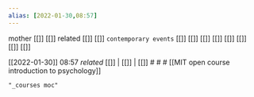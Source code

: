 ```yaml
---
alias: [2022-01-30,08:57]
---
```

 mother [[]] [[]]
 related [[]] [[]]
 `contemporary events` [[]] [[]] [[]] [[]] [[]] [[]] [[]] [[]]

[[2022-01-30]] 08:57 _related_ [[]] | [[]] | [[]] # # #
[[MIT open course introduction to psychology]]
```query
"_courses moc"
```